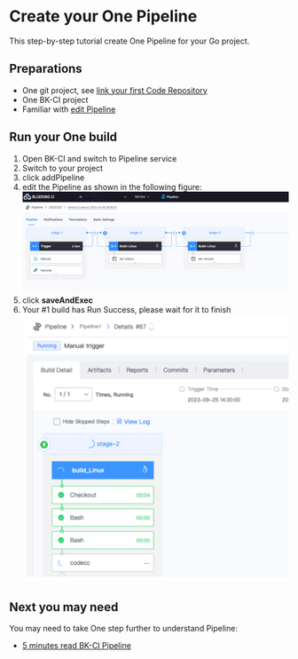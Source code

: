  # Create your One Pipeline 

 This step-by-step tutorial create One Pipeline for your Go project. 

 ## Preparations 

 - One git project, see [link your first Code Repository](Link-your-first-repo.md) 
 - One BK-CI project 
 - Familiar with [edit Pipeline](../Services/Pipeline/pipeline-edit-guide/pipeline-edit.md) 

 ## Run your One build 

 1. Open BK-CI and switch to Pipeline service 
 2. Switch to your project 
 3. click addPipeline 
 4. edit the Pipeline as shown in the following figure: 
   ![a](../aasets/../assets/quickstart_1.png) 
 5. click **saveAndExec** 
 6. Your #1 build has Run Success, please wait for it to finish 
   ![a](../aasets/../assets/quickstart_2.png) 

 ## Next you may need 

 You may need to take One step further to understand Pipeline: 

 - [5 minutes read BK-CI Pipeline](../intro/terminology/Learn-pipeline-in-5min.md) 